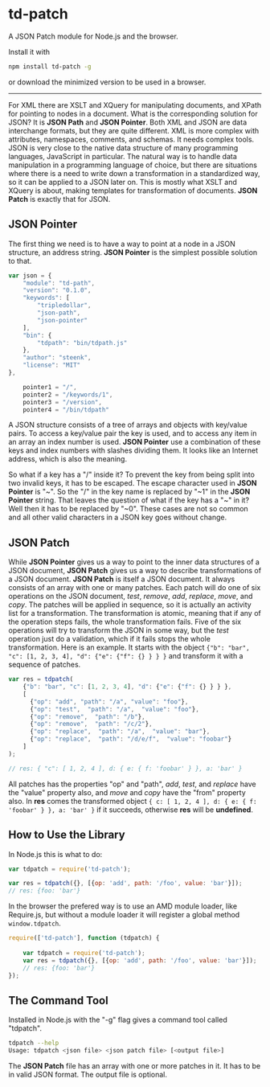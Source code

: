 # td-patch
A JSON Patch module for Node.js and the browser.

Install it with
 ```sh
 npm install td-patch -g
 ```
 or download the minimized version to be used in a browser.

* * *

For XML there are XSLT and XQuery for manipulating documents, and XPath for pointing to nodes in a document. What is the corresponding solution for JSON? It is __JSON Path__ and __JSON Pointer__. Both XML and JSON are data interchange formats, but they are quite different. XML is more complex with attributes, namespaces, comments, and schemas. It needs complex tools. JSON is very close to the native data structure of many programming languages, JavaScript in particular. The natural way is to handle data manipulation in a programming language of choice, but there are situations where there is a need to write down a transformation in a standardized way, so it can be applied to a JSON later on. This is mostly what XSLT and XQuery is about, making templates for transformation of documents. __JSON Patch__ is exactly that for JSON.

## JSON Pointer

The first thing we need is to have a way to point at a node in a JSON structure, an address string. __JSON Pointer__ is the simplest possible solution to that.

```js
var json = {
	"module": "td-path",
	"version": "0.1.0",
	"keywords": [
    	"tripledollar",
    	"json-path",
    	"json-pointer"
  	],
  	"bin": {
  		"tdpath": "bin/tdpath.js"
  	},
  	"author": "steenk",
  	"license": "MIT"
},

	pointer1 = "/",
	pointer2 = "/keywords/1",
	pointer3 = "/version",
	pointer4 = "/bin/tdpath"
```

A JSON structure consists of a tree of arrays and objects with key/value pairs. To access a key/value pair the key is used, and to access any item in an array an index number is used. __JSON Pointer__ use a combination of these keys and index numbers with slashes dividing them. It looks like an Internet address, which is also the meaning.

So what if a key has a "/" inside it? To prevent the key from being split into two invalid keys, it has to be escaped. The escape character used in __JSON Pointer__ is "~". So the "/" in the key name is replaced by "~1" in the __JSON Pointer__ string. That leaves the question of what if the key has a "~" in it? Well then it has to be replaced by "~0". These cases are not so common and all other valid characters in a JSON key goes without change.

## JSON Patch

While __JSON Pointer__ gives us a way to point to the inner data structures of a JSON document, __JSON Patch__ gives us a way to describe transformations of a JSON document. __JSON Patch__
 is itself a JSON document. It always consists of an array with one or many patches. Each patch will do one of six operations on the JSON document, _test_, _remove_, _add_, _replace_, _move_, and _copy_. The patches will be applied in sequence, so it is actually an activity list for a transformation. The transformation is atomic, meaning that if any of the operation steps fails, the whole transformation fails. Five of the six operations will try to transform the JSON in some way, but the _test_ operation just do a validation, which if it fails stops the whole transformation. Here is an example. It starts with the object `{"b": "bar", "c": [1, 2, 3, 4], "d": {"e": {"f": {} } } }` and transform it with a sequence of patches.

```js
var res = tdpatch(
	{"b": "bar", "c": [1, 2, 3, 4], "d": {"e": {"f": {} } } }, 
	[
	  {"op": "add", "path": "/a", "value": "foo"},
	  {"op": "test",  "path": "/a",  "value": "foo"},
	  {"op": "remove",  "path": "/b"},
	  {"op": "remove",  "path": "/c/2"},
	  {"op": "replace",  "path": "/a",  "value": "bar"},
	  {"op": "replace",  "path": "/d/e/f",  "value": "foobar"}
	]
);

// res: { "c": [ 1, 2, 4 ], d: { e: { f: 'foobar' } }, a: 'bar' }
```

All patches has the properties "op" and "path", _add_, _test_, and _replace_ have the "value" property also, and _move_ and _copy_ have the "from" property also. In __res__ comes the transformed object `{ c: [ 1, 2, 4 ], d: { e: { f: 'foobar' } }, a: 'bar' }` if it succeeds, otherwise __res__ will be __undefined__.

## How to Use the Library

In Node.js this is what to do:

```js
var tdpatch = require('td-patch');

var res = tdpatch({}, [{op: 'add', path: '/foo', value: 'bar'}]);
// res: {foo: 'bar'}
```

In the browser the prefered way is to use an AMD module loader, like Require.js, but without a module loader it will register a global method `window.tdpatch`.

```js
require(['td-patch'], function (tdpatch) {
	
	var tdpatch = require('td-patch');
	var res = tdpatch({}, [{op: 'add', path: '/foo', value: 'bar'}]);
	// res: {foo: 'bar'}
});
```

## The Command Tool

Installed in Node.js with the "-g" flag gives a command tool called "tdpatch".

```sh
tdpatch --help
Usage: tdpatch <json file> <json patch file> [<output file>]
```

The __JSON Patch__ file has an array with one or more patches in it. It has to be in valid JSON format. The output file is optional.













